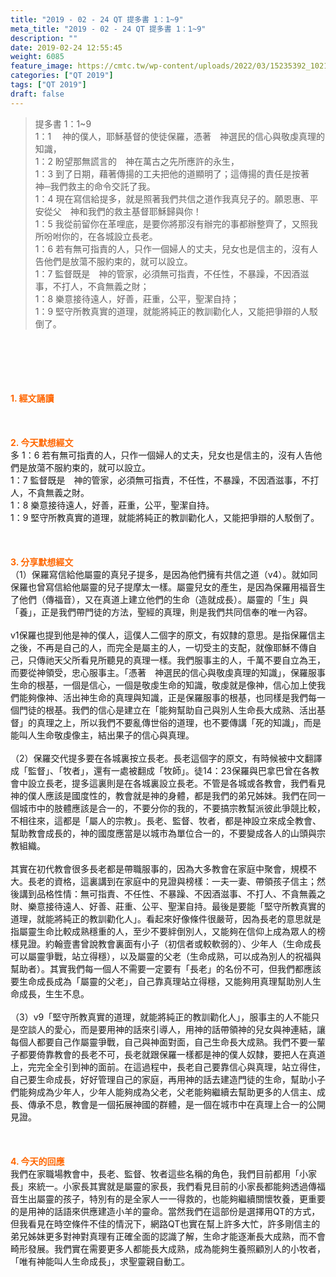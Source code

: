 ```yaml
---
title: "2019 - 02 - 24 QT 提多書 1：1~9"
meta_title: "2019 - 02 - 24 QT 提多書 1：1~9"
description: ""
date: 2019-02-24 12:55:45
weight: 6085
feature_image: https://cmtc.tw/wp-content/uploads/2022/03/15235392_10211799862337740_180693556567566654_o-1.webp
categories: ["QT 2019"]
tags: ["QT 2019"]
draft: false
---
```


<blockquote>提多書 1：1~9<br />
1：1 　神的僕人，耶穌基督的使徒保羅，憑著　神選民的信心與敬虔真理的知識，<br />
1：2 盼望那無謊言的　神在萬古之先所應許的永生，<br />
1：3 到了日期，藉著傳揚的工夫把他的道顯明了；這傳揚的責任是按著　神─我們救主的命令交託了我。<br />
1：4 現在寫信給提多，就是照著我們共信之道作我真兒子的。願恩惠、平安從父　神和我們的救主基督耶穌歸與你！<br />
1：5 我從前留你在革哩底，是要你將那沒有辦完的事都辦整齊了，又照我所吩咐你的，在各城設立長老。<br />
1：6 若有無可指責的人，只作一個婦人的丈夫，兒女也是信主的，沒有人告他們是放蕩不服約束的，就可以設立。<br />
1：7 監督既是　神的管家，必須無可指責，不任性，不暴躁，不因酒滋事，不打人，不貪無義之財；<br />
1：8 樂意接待遠人，好善，莊重，公平，聖潔自持；<br />
1：9 堅守所教真實的道理，就能將純正的教訓勸化人，又能把爭辯的人駁倒了。</blockquote><br />
&nbsp;<br />
<br />
&nbsp;<br />
<br />
<span style="color: #ff6600;"><strong>1. </strong><strong>經文誦讀</strong></span><br />
<br />
<span style="color: #ff6600;"><strong> </strong></span><br />
<br />
<span style="color: #ff6600;"><strong>2. 今天默想</strong><strong>經文<br />
</strong></span>多 1：6 若有無可指責的人，只作一個婦人的丈夫，兒女也是信主的，沒有人告他們是放蕩不服約束的，就可以設立。<br />
1：7 監督既是　神的管家，必須無可指責，不任性，不暴躁，不因酒滋事，不打人，不貪無義之財。<br />
1：8 樂意接待遠人，好善，莊重，公平，聖潔自持。<br />
1：9 堅守所教真實的道理，就能將純正的教訓勸化人，又能把爭辯的人駁倒了。<br />
<br />
&nbsp;<br />
<br />
<span style="color: #ff6600;"><strong>3. 分享默想經文<br />
</strong></span>（1）保羅寫信給他屬靈的真兒子提多，是因為他們擁有共信之道（v4）。就如同保羅也曾寫信給他屬靈的兒子提摩太一樣。屬靈兒女的產生，是因為保羅用福音生了他們（傳福音），又在真道上建立他們的生命（造就成長）。屬靈的「生」與「養」，正是我們帶門徒的方法，聖經的真理，則是我們共同信奉的唯一內容。<br />
<br />
v1保羅也提到他是神的僕人，這僕人二個字的原文，有奴隸的意思。是指保羅信主之後，不再是自己的人，而完全是屬主的人，一切受主的支配，就像耶穌不傳自己，只傳祂天父所看見所聽見的真理一樣。我們服事主的人，千萬不要自立為王，而要從神領受，忠心服事主。「憑著　神選民的信心與敬虔真理的知識」，保羅服事生命的根基，一個是信心，一個是敬虔生命的知識，敬虔就是像神，信心加上使我們能夠像神、活出神生命的真理與知識，正是保羅服事的根基，也同樣是我們每一個門徒的根基。我們的信心是建立在「能夠幫助自己與別人生命長大成熟、活出基督」的真理之上，所以我們不要亂傳世俗的道理，也不要傳講「死的知識」，而是能叫人生命敬虔像主，結出果子的信心與真理。<br />
<br />
（2）保羅交代提多要在各城裏按立長老。長老這個字的原文，有時候被中文翻譯成「監督」、「牧者」，還有一處被翻成「牧師」。徒14：23保羅與巴拿巴曾在各教會中設立長老，提多這裏則是在各城裏設立長老。不管是各城或各教會，我們看見神的僕人應該是國度性的，教會就是神的身體，都是我們的弟兄姊妹。我們在同一個城市中的肢體應該是合一的，不要分你的我的，不要搞宗教幫派彼此爭競比較，不相往來，這都是「屬人的宗教」。長老、監督、牧者，都是神設立來成全教會、幫助教會成長的，神的國度應當是以城市為單位合一的，不要變成各人的山頭與宗教組織。<br />
<br />
其實在初代教會很多長老都是帶職服事的，因為大多教會在家庭中聚會，規模不大。長老的資格，這裏講到在家庭中的見證與榜樣：一夫一妻、帶領孩子信主；然後講到品格性情：無可指責、不任性、不暴躁、不因酒滋事、不打人、不貪無義之財、樂意接待遠人、好善、莊重、公平、聖潔自持。最後是要能「堅守所教真實的道理，就能將純正的教訓勸化人」。看起來好像條件很嚴苛，因為長老的意思就是指屬靈生命比較成熟穩重的人，至少不要絆倒別人，又能夠在信仰上成為眾人的榜樣見證。約翰壹書曾說教會裏面有小子（初信者或較軟弱的）、少年人（生命成長可以屬靈爭戰，站立得穩），以及屬靈的父老（生命成熟，可以成為別人的祝福與幫助者）。其實我們每一個人不需要一定要有「長老」的名份不可，但我們都應該要生命成長成為「屬靈的父老」，自己靠真理站立得穩，又能夠用真理幫助別人生命成長，生生不息。<br />
<br />
（3）v9「堅守所教真實的道理，就能將純正的教訓勸化人」，服事主的人不能只是空談人的愛心，而是要用神的話來引導人，用神的話帶領神的兒女與神連結，讓每個人都要自己作屬靈爭戰，自己與神面對面，自己生命長大成熟。我們不要一輩子都要倚靠教會的長老不可，長老就跟保羅一樣都是神的僕人奴隸，要把人在真道上，完完全全引到神的面前。在這過程中，長老自己要靠信心與真理，站立得住，自己要生命成長，好好管理自己的家庭，再用神的話去建造門徒的生命，幫助小子們能夠成為少年人，少年人能夠成為父老，父老能夠繼續去幫助更多的人信主、成長、傳承不息，教會是一個拓展神國的群體，是一個在城市中在真理上合一的公開見證。<br />
<br />
&nbsp;<br />
<br />
<span style="color: #ff6600;"><strong>4. 今天的回應<br />
</strong></span>我們在家職場教會中，長老、監督、牧者這些名稱的角色，我們目前都用「小家長」來統一。小家長其實就是屬靈的家長，我們看見目前的小家長都能夠透過傳福音生出屬靈的孩子，特別有的是全家人一一得救的，也能夠繼續關懷牧養，更重要的是用神的話語來供應建造小羊的靈命。當然我們在這部份是選擇用QT的方式，但我看見在時空條件不佳的情況下，網路QT也實在幫上許多大忙，許多剛信主的弟兄姊妹更多對神對真理有正確全面的認識了解，生命才能逐漸長大成熟，而不會畸形發展。我們實在需要更多人都能長大成熟，成為能夠生養照顧別人的小牧者，「唯有神能叫人生命成長」，求聖靈親自動工。<br />
<br />
&nbsp;
        